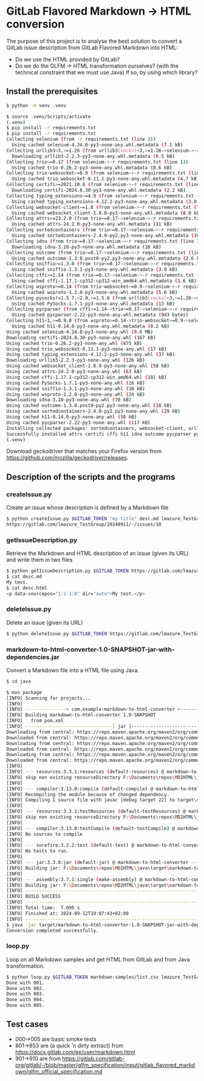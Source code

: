 # GitLab Flavored Markdown → HTML conversion

The purpose of this project is to analyse the best solution to convert a GitLab issue description from GitLab Flavored Markdown into HTML:

- Do we use the HTML provided by GitLab?
- Do we do the GLFM → HTML transformation ourselves? (with the technical constraint that we must use Java)
  If so, by using which library?

## Install the prerequisites
```sh
$ python -m venv .venv

$ source .venv/Scripts/activate
(.venv)
$ pip install -r requirements.txt
$ pip install -r requirements.txt
Collecting selenium (from -r requirements.txt (line 1))
  Using cached selenium-4.24.0-py3-none-any.whl.metadata (7.1 kB)
Collecting urllib3<3,>=1.26 (from urllib3[socks]<3,>=1.26->selenium->-r requirements.txt (line 1))
  Downloading urllib3-2.2.3-py3-none-any.whl.metadata (6.5 kB)
Collecting trio~=0.17 (from selenium->-r requirements.txt (line 1))
  Using cached trio-0.26.2-py3-none-any.whl.metadata (8.6 kB)
Collecting trio-websocket~=0.9 (from selenium->-r requirements.txt (line 1))
  Using cached trio_websocket-0.11.1-py3-none-any.whl.metadata (4.7 kB)
Collecting certifi>=2021.10.8 (from selenium->-r requirements.txt (line 1))
  Downloading certifi-2024.8.30-py3-none-any.whl.metadata (2.2 kB)
Collecting typing_extensions~=4.9 (from selenium->-r requirements.txt (line 1))
  Using cached typing_extensions-4.12.2-py3-none-any.whl.metadata (3.0 kB)
Collecting websocket-client~=1.8 (from selenium->-r requirements.txt (line 1))
  Using cached websocket_client-1.8.0-py3-none-any.whl.metadata (8.0 kB)
Collecting attrs>=23.2.0 (from trio~=0.17->selenium->-r requirements.txt (line 1))
  Using cached attrs-24.2.0-py3-none-any.whl.metadata (11 kB)
Collecting sortedcontainers (from trio~=0.17->selenium->-r requirements.txt (line 1))
  Using cached sortedcontainers-2.4.0-py2.py3-none-any.whl.metadata (10 kB)
Collecting idna (from trio~=0.17->selenium->-r requirements.txt (line 1))
  Downloading idna-3.10-py3-none-any.whl.metadata (10 kB)
Collecting outcome (from trio~=0.17->selenium->-r requirements.txt (line 1))
  Using cached outcome-1.3.0.post0-py2.py3-none-any.whl.metadata (2.6 kB)
Collecting sniffio>=1.3.0 (from trio~=0.17->selenium->-r requirements.txt (line 1))
  Using cached sniffio-1.3.1-py3-none-any.whl.metadata (3.9 kB)
Collecting cffi>=1.14 (from trio~=0.17->selenium->-r requirements.txt (line 1))
  Using cached cffi-1.17.1-cp312-cp312-win_amd64.whl.metadata (1.6 kB)
Collecting wsproto>=0.14 (from trio-websocket~=0.9->selenium->-r requirements.txt (line 1))
  Using cached wsproto-1.2.0-py3-none-any.whl.metadata (5.6 kB)
Collecting pysocks!=1.5.7,<2.0,>=1.5.6 (from urllib3[socks]<3,>=1.26->selenium->-r requirements.txt (line 1))
  Using cached PySocks-1.7.1-py3-none-any.whl.metadata (13 kB)
Collecting pycparser (from cffi>=1.14->trio~=0.17->selenium->-r requirements.txt (line 1))
  Using cached pycparser-2.22-py3-none-any.whl.metadata (943 bytes)
Collecting h11<1,>=0.9.0 (from wsproto>=0.14->trio-websocket~=0.9->selenium->-r requirements.txt (line 1))
  Using cached h11-0.14.0-py3-none-any.whl.metadata (8.2 kB)
Using cached selenium-4.24.0-py3-none-any.whl (9.6 MB)
Downloading certifi-2024.8.30-py3-none-any.whl (167 kB)
Using cached trio-0.26.2-py3-none-any.whl (475 kB)
Using cached trio_websocket-0.11.1-py3-none-any.whl (17 kB)
Using cached typing_extensions-4.12.2-py3-none-any.whl (37 kB)
Downloading urllib3-2.2.3-py3-none-any.whl (126 kB)
Using cached websocket_client-1.8.0-py3-none-any.whl (58 kB)
Using cached attrs-24.2.0-py3-none-any.whl (63 kB)
Using cached cffi-1.17.1-cp312-cp312-win_amd64.whl (181 kB)
Using cached PySocks-1.7.1-py3-none-any.whl (16 kB)
Using cached sniffio-1.3.1-py3-none-any.whl (10 kB)
Using cached wsproto-1.2.0-py3-none-any.whl (24 kB)
Downloading idna-3.10-py3-none-any.whl (70 kB)
Using cached outcome-1.3.0.post0-py2.py3-none-any.whl (10 kB)
Using cached sortedcontainers-2.4.0-py2.py3-none-any.whl (29 kB)
Using cached h11-0.14.0-py3-none-any.whl (58 kB)
Using cached pycparser-2.22-py3-none-any.whl (117 kB)
Installing collected packages: sortedcontainers, websocket-client, urllib3, typing_extensions, sniffio, pysocks, pycparser, idna, h11, certifi, attrs, wsproto, outcome, cffi, trio, trio-websocket, selenium
Successfully installed attrs certifi cffi h11 idna outcome pycparser pysocks selenium sniffio sortedcontainers trio trio-websocket typing_extensions urllib3 websocket-client wsproto
(.venv)
```

Download geckodriver that matches your Firefox version from https://github.com/mozilla/geckodriver/releases.

## Description of the scripts and the programs

### createIssue.py
Create an issue whose description is defined by a Markdown file
```sh
$ python createIssue.py $GITLAB_TOKEN "my title" desc.md lmazure_TestGroup/20240911
https://gitlab.com/lmazure_TestGroup/20240911/-/issues/10
```

### getIssueDescription.py
Retrieve the Markdown and HTML description of an issue (given its URL) and write them in two files
```sh
$ python getIssueDescription.py $GITLAB_TOKEN https://gitlab.com/lmazure_TestGroup/20240911/-/issues/10 desc.html desc.md
$ cat desc.md
My test.
$ cat desc.html
<p data-sourcepos="1:1-1:8" dir="auto">My test.</p>
```

### deleteIssue.py
Delete an issue (given its URL)
```sh
$ python deleteIssue.py $GITLAB_TOKEN https://gitlab.com/lmazure_TestGroup/20240911/-/issues/3

```

### markdown-to-html-converter-1.0-SNAPSHOT-jar-with-dependencies.jar
Convert a Markdown file into a HTML file using Java.
```sh
$ cd java

$ mvn package
[INFO] Scanning for projects...
[INFO] 
[INFO] ---------------< com.example:markdown-to-html-converter >---------------
[INFO] Building markdown-to-html-converter 1.0-SNAPSHOT
[INFO]   from pom.xml
[INFO] --------------------------------[ jar ]---------------------------------
Downloading from central: https://repo.maven.apache.org/maven2/org/commonmark/commonmark/0.22.0/commonmark-0.22.0.pom
Downloaded from central: https://repo.maven.apache.org/maven2/org/commonmark/commonmark/0.22.0/commonmark-0.22.0.pom (2.2 kB at 3.6 kB/s)
Downloading from central: https://repo.maven.apache.org/maven2/org/commonmark/commonmark-parent/0.22.0/commonmark-parent-0.22.0.pom
Downloaded from central: https://repo.maven.apache.org/maven2/org/commonmark/commonmark-parent/0.22.0/commonmark-parent-0.22.0.pom (12 kB at 106 kB/s)
Downloading from central: https://repo.maven.apache.org/maven2/org/commonmark/commonmark/0.22.0/commonmark-0.22.0.jar
Downloaded from central: https://repo.maven.apache.org/maven2/org/commonmark/commonmark/0.22.0/commonmark-0.22.0.jar (194 kB at 1.0 MB/s)
[INFO] 
[INFO] --- resources:3.3.1:resources (default-resources) @ markdown-to-html-converter ---
[INFO] skip non existing resourceDirectory F:\Documents\repos\MD2HTML\java\src\main\resources
[INFO]
[INFO] --- compiler:3.13.0:compile (default-compile) @ markdown-to-html-converter ---
[INFO] Recompiling the module because of changed dependency.
[INFO] Compiling 1 source file with javac [debug target 22] to target\classes
[INFO] 
[INFO] --- resources:3.3.1:testResources (default-testResources) @ markdown-to-html-converter ---
[INFO] skip non existing resourceDirectory F:\Documents\repos\MD2HTML\java\src\test\resources
[INFO]
[INFO] --- compiler:3.13.0:testCompile (default-testCompile) @ markdown-to-html-converter ---
[INFO] No sources to compile
[INFO]
[INFO] --- surefire:3.2.2:test (default-test) @ markdown-to-html-converter ---
[INFO] No tests to run.
[INFO]
[INFO] --- jar:3.3.0:jar (default-jar) @ markdown-to-html-converter ---
[INFO] Building jar: F:\Documents\repos\MD2HTML\java\target\markdown-to-html-converter-1.0-SNAPSHOT.jar
[INFO] 
[INFO] --- assembly:3.7.1:single (make-assembly) @ markdown-to-html-converter ---
[INFO] Building jar: F:\Documents\repos\MD2HTML\java\target\markdown-to-html-converter-1.0-SNAPSHOT-jar-with-dependencies.jar
[INFO] ------------------------------------------------------------------------
[INFO] BUILD SUCCESS
[INFO] ------------------------------------------------------------------------
[INFO] Total time:  7.095 s
[INFO] Finished at: 2024-09-12T19:07:43+02:00
[INFO] ------------------------------------------------------------------------
$ java -jar target/markdown-to-html-converter-1.0-SNAPSHOT-jar-with-dependencies.jar ../markdown-samples/004.md ../output/004.html
Conversion completed successfully.
```

### loop.py
Loop on all Markdown samples and get HTML from GitLab and from Java transformation.
```sh
$ python loop.py $GITLAB_TOKEN markdown-samples/list.csv lmazure_TestGroup/20240911 "Test LMZ"
Done with 001.
Done with 002.
Done with 003.
Done with 004.
Done with 005.
```

## Test cases
- 000→005 are basic smoke tests
- 801→853 are (a quick 'n dirty extract) from https://docs.gitlab.com/ee/user/markdown.html
- 901→910 are from https://gitlab.com/gitlab-org/gitlab/-/blob/master/glfm_specification/input/gitlab_flavored_markdown/glfm_official_specification.md
